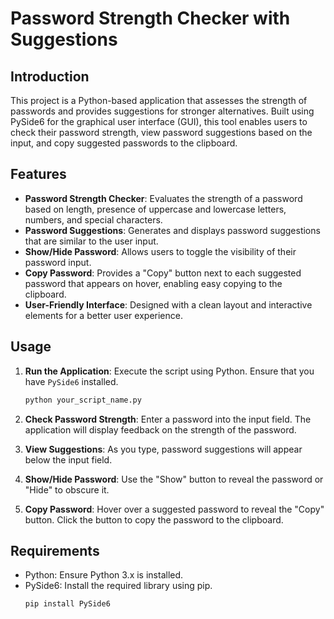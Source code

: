 # Password Strength Checker with Suggestions

## Introduction

This project is a Python-based application that assesses the strength of passwords and provides suggestions for stronger alternatives. Built using PySide6 for the graphical user interface (GUI), this tool enables users to check their password strength, view password suggestions based on the input, and copy suggested passwords to the clipboard.

## Features

- **Password Strength Checker**: Evaluates the strength of a password based on length, presence of uppercase and lowercase letters, numbers, and special characters.
- **Password Suggestions**: Generates and displays password suggestions that are similar to the user input.
- **Show/Hide Password**: Allows users to toggle the visibility of their password input.
- **Copy Password**: Provides a "Copy" button next to each suggested password that appears on hover, enabling easy copying to the clipboard.
- **User-Friendly Interface**: Designed with a clean layout and interactive elements for a better user experience.

## Usage

1. **Run the Application**: Execute the script using Python. Ensure that you have `PySide6` installed.
   ```bash
   python your_script_name.py
   ```
2. **Check Password Strength**: Enter a password into the input field. The application will display feedback on the strength of the password.

3. **View Suggestions**: As you type, password suggestions will appear below the input field.

4. **Show/Hide Password**: Use the "Show" button to reveal the password or "Hide" to obscure it.

5. **Copy Password**: Hover over a suggested password to reveal the "Copy" button. Click the button to copy the password to the clipboard.

## Requirements

- Python: Ensure Python 3.x is installed.
- PySide6: Install the required library using pip.
    ```bash
    pip install PySide6
    ```